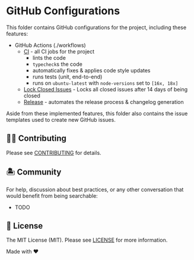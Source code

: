 # GitHub Configurations

This folder contains GitHub configurations for the project, including these features:

- GitHub Actions (./workflows)
  - [CI][ci] - all CI jobs for the project
    - lints the code
    - `typecheck`s the code
    - automatically fixes & applies code style updates
    - runs tests (unit, end-to-end)
    - runs on `ubuntu-latest` with `node-versions` set to `[16x, 18x]`
  - [Lock Closed Issues][lock closed issues] - Locks all closed issues after 14 days of being closed
  - [Release][release] - automates the release process & changelog generation

Aside from these implemented features, this folder also contains the issue templates used to create new GitHub issues.

## 💪🏼 Contributing

Please see [CONTRIBUTING](./CONTRIBUTING.md) for details.

## 🏝 Community

For help, discussion about best practices, or any other conversation that would benefit from being searchable:

- TODO

## 📄 License

The MIT License (MIT). Please see [LICENSE](../LICENSE.md) for more information.

Made with ❤️

[ci]: ./workflows/ci.yml
[release]: ./workflows/release.yml
[lock closed issues]: ./workflows/lock-closed-issues.yml
